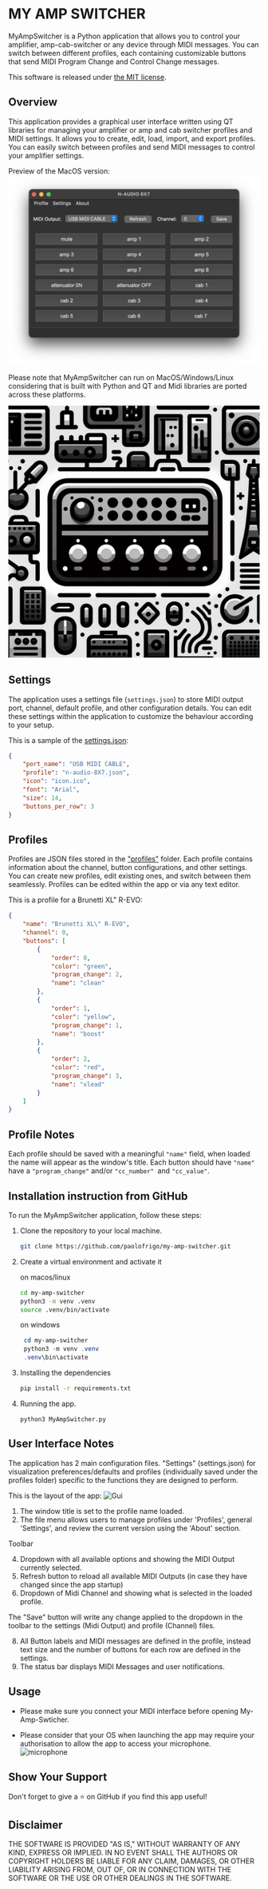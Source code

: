 # MY AMP SWITCHER

MyAmpSwitcher is a Python application that allows you to control your amplifier, amp-cab-switcher or any device through MIDI messages. You can switch between different profiles, each containing customizable buttons that send MIDI Program Change and Control Change messages.

This software is released under [the MIT license](./license).

## Overview

This application provides a graphical user interface written using QT libraries for managing your amplifier or amp and cab switcher profiles and MIDI settings. It allows you to create, edit, load, import, and export profiles. You can easily switch between profiles and send MIDI messages to control your amplifier settings.

Preview of the MacOS version:
![preview](./media/preview.png)

Please note that MyAmpSwitcher can run on MacOS/Windows/Linux considering that is built with Python and QT and Midi libraries are ported across these platforms.

![icon.jpeg](media/icon.jpeg)


## Settings

The application uses a settings file (`settings.json`) to store MIDI output port, channel, default profile, and other configuration details. You can edit these settings within the application to customize the behaviour according to your setup.

This is a sample of the [settings.json](./settings.json):
```json
{
    "port_name": "USB MIDI CABLE",
    "profile": "n-audio-8X7.json",
    "icon": "icon.ico",
    "font": "Arial",
    "size": 14,
    "buttons_per_row": 3
}
```

## Profiles

Profiles are JSON files stored in the ["profiles"](./profiles/) folder. Each profile contains information about the channel, button configurations, and other settings. You can create new profiles, edit existing ones, and switch between them seamlessly.
Profiles can be edited within the app or via any text editor.

This is a profile for a Brunetti XL" R-EVO: 

```json
{
    "name": "Brunetti XL\" R-EVO",
    "channel": 0,
    "buttons": [
        {
            "order": 0,
            "color": "green",
            "program_change": 2,
            "name": "clean"
        },
        {
            "order": 1,
            "color": "yellow",
            "program_change": 1,
            "name": "boost"
        },
        {
            "order": 2,
            "color": "red",
            "program_change": 3,
            "name": "xlead"
        }
    ]
}
```

## Profile Notes
Each profile should be saved with a meaningful ```"name"``` field, when loaded the name will appear as the window's title. Each button should have ```"name"``` have a ```"program_change"``` and/or ```"cc_number" ```and ```"cc_value"```.

## Installation instruction from GitHub

To run the MyAmpSwitcher application, follow these steps:

1. Clone the repository to your local machine.

   ```bash
   git clone https://github.com/paolofrigo/my-amp-switcher.git
   ```

2. Create a virtual environment and activate it

   on macos/linux
    ```bash
    cd my-amp-switcher
    python3 -m venv .venv
    source .venv/bin/activate
    ```
   on windows
   ```powershell
    cd my-amp-switcher
    python3 -m venv .venv
    .venv\bin\activate
    ```

4. Installing the dependencies
    ```bash
    pip install -r requirements.txt
    ```

5. Running the app.
    ```
    python3 MyAmpSwitcher.py
    ```

## User Interface Notes
The application has 2 main configuration files. "Settings" (settings.json) for visualization preferences/defaults and profiles (individually saved under the profiles folder) specific to the functions they are designed to perform.

This is the layout of the app:
![Gui](./media/gui_sections.png)
1. The window title is set to the profile name loaded.
2. The file menu allows users to manage profiles under 'Profiles', general 'Settings', and review the current version using the 'About' section.
   
Toolbar 

4. Dropdown with all available options and showing the MIDI Output currently selected.
5. Refresh button to reload all available MIDI Outputs (in case they have changed since the app startup)
6. Dropdown of Midi Channel and showing what is selected in the loaded profile.
   
The "Save" button will write any change applied to the dropdown in the toolbar to the settings (Midi Output) and profile (Channel) files.

8. All Button labels and MIDI messages are defined in the profile, instead text size and the number of buttons for each row are defined in the settings.
9. The status bar displays MIDI Messages and user notifications.

## Usage
* Please make sure you connect your MIDI interface before opening My-Amp-Swticher.

* Please consider that your OS when launching the app may require your authorisation to allow the app to access your microphone.
![microphone](./media/microphone_access.png)

## Show Your Support
Don't forget to give a ⭐️ on GitHub if you find this app useful!

## Disclaimer
THE SOFTWARE IS PROVIDED "AS IS," WITHOUT WARRANTY OF ANY KIND, EXPRESS OR IMPLIED. IN NO EVENT SHALL THE AUTHORS OR COPYRIGHT HOLDERS BE LIABLE FOR ANY CLAIM, DAMAGES, OR OTHER LIABILITY ARISING FROM, OUT OF, OR IN CONNECTION WITH THE SOFTWARE OR THE USE OR OTHER DEALINGS IN THE SOFTWARE.
